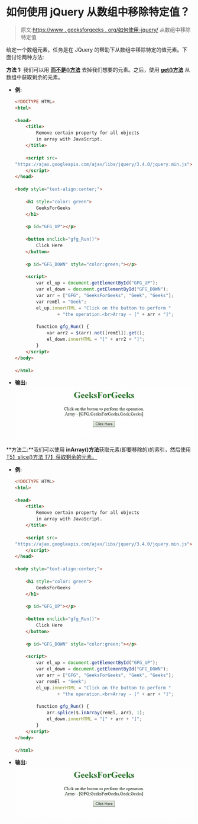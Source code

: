 # 如何使用 jQuery 从数组中移除特定值？

> 原文:[https://www . geeksforgeeks . org/如何使用-jquery/](https://www.geeksforgeeks.org/how-to-remove-specific-value-from-array-using-jquery/) 从数组中移除特定值

给定一个数组元素，任务是在 JQuery 的帮助下从数组中移除特定的值元素。下面讨论两种方法:

**方法 1:** 我们可以用 [**而不是()方法**](https://www.geeksforgeeks.org/jquery-not-method-with-examples/) 去掉我们想要的元素。之后，使用 [**get()方法**](https://www.geeksforgeeks.org/jquery-get-method/) 从数组中获取剩余的元素。

*   **例:**

    ```html
    <!DOCTYPE HTML>
    <html>

    <head>
        <title>
            Remove certain property for all objects
            in array with JavaScript.
        </title>

        <script src=
    "https://ajax.googleapis.com/ajax/libs/jquery/3.4.0/jquery.min.js">
        </script>
    </head>

    <body style="text-align:center;">

        <h1 style="color: green">
            GeeksForGeeks
        </h1>

        <p id="GFG_UP"></p>

        <button onclick="gfg_Run()">
            Click Here
        </button>

        <p id="GFG_DOWN" style="color:green;"></p>

        <script>
            var el_up = document.getElementById("GFG_UP");
            var el_down = document.getElementById("GFG_DOWN");
            var arr = ["GFG", "GeeksForGeeks", "Geek", "Geeks"];
            var remEl = "Geek";
            el_up.innerHTML = "Click on the button to perform "
                    + "the operation.<br>Array - [" + arr + "]";

            function gfg_Run() {
                var arr2 = $(arr).not([remEl]).get();
                el_down.innerHTML = "[" + arr2 + "]";
            } 
        </script>
    </body>

    </html>
    ```

*   **输出:**
    ![](img/34f872a213ba0ef950556c62b60250ae.png)

**方法二:**我们可以使用 **inArray()方法**获取元素(即要移除的)的索引，然后使用[T5】slice()方法 T7】获取剩余的元素。](https://www.geeksforgeeks.org/jquery-slice-with-examples/)

*   **例:**

    ```html
    <!DOCTYPE HTML>
    <html>

    <head>
        <title>
            Remove certain property for all objects
            in array with JavaScript.
        </title>

        <script src=
    "https://ajax.googleapis.com/ajax/libs/jquery/3.4.0/jquery.min.js">
        </script>
    </head>

    <body style="text-align:center;">

        <h1 style="color: green">
            GeeksForGeeks
        </h1>

        <p id="GFG_UP"></p>

        <button onclick="gfg_Run()">
            Click Here
        </button>

        <p id="GFG_DOWN" style="color:green;"></p>

        <script>
            var el_up = document.getElementById("GFG_UP");
            var el_down = document.getElementById("GFG_DOWN");
            var arr = ["GFG", "GeeksForGeeks", "Geek", "Geeks"];
            var remEl = "Geek";
            el_up.innerHTML = "Click on the button to perform "
                    + "the operation.<br>Array - [" + arr + "]";

            function gfg_Run() {
                arr.splice($.inArray(remEl, arr), 1);
                el_down.innerHTML = "[" + arr + "]";
            } 
        </script>
    </body>

    </html>
    ```

*   **输出:**
    ![](img/34f872a213ba0ef950556c62b60250ae.png)